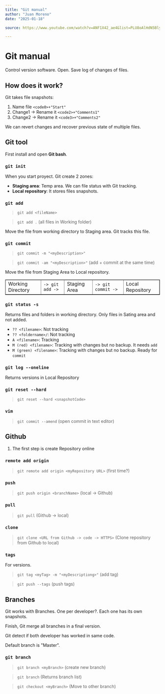 ```yaml
---
title: "Git manual"
author: "Juan Moreno"
date: "2025-01-18"

source: https://www.youtube.com/watch?v=ANF1X42_ae4&list=PLU8oAlHdN5BlyaPFiNQcV0xDqy0eR35aU<

---
```


# Git manual
Control version software. Open. Save log of changes of files.

## How does it work?

Git takes file snapshots:

1. Name file ```<code0>+"Start"```
2. Change1 -> Rename it ```<code2>+"Comments1"```
3. Change2 -> Rename it ```<code3>+"Comments2"```

We can revert changes and recover previous state of multiple files.

## Git tool
First install and open **Git bash**.

### ```git init```
When you start proyect. Git create 2 zones:

- **Staging area**: Temp area. We can file status with Git tracking.
- **Local repository**: It stores files snapshots.

### ```git add```
>```git add <fileName>```

>```git add .``` (all files in Working folder)

Move the file from working directory to Staging area. Git tracks this file.

### ```git commit```
>```git commit -m "<myDescription>"```

>```git commit -am "<myDescription>"``` (add + commit at the same time)

Move the file from Staging Area to Local repository.

<table border="1">
<tr>
	<td>Working Directory</td>
	<td><code>-> git add -></code></td>
	<td>Staging Area</td>
	<td><code>-> git commit -></code></td>
	<td>Local Repository</td>
</tr>
</table>

### ```git status -s```
Returns files and folders in working directory. Only files in Sating area and not added.

- ```?? <filename>```: Not tracking
- ```?? <foldername>/```: Not tracking
- ```A <filename>```: Tracking
- ```M (red) <filename>```: Tracking with changes but no backup. It needs ```add```
- ```M (green) <filename>```: Tracking with changes but no backup. Ready for ```commit```

### ```git log --oneline```
Returns versions in Local Repository

### ```git reset --hard```
>```git reset --hard <snapshotCode>```

### ```vim```
>```git commit --amend``` (open commit in text editor)

## Github
1. The first step is create Repository online

### ```remote add origin```
>```git remote add origin <myRepository URL>``` (first time?)

### ```push```
>```git push origin <branchName>``` (local -> Github)

### ```pull```
>```git pull``` (Github -> local)

### ```clone```
>```git clone <URL from Github -> code -> HTTPS>``` (Clone repository from Github to local)

### ```tags```
For versions.
>```git tag <myTag> -m "<myDescriptiong>"``` (add tag)

>```git push --tags``` (push tags)

## Branches
Git works with Branches. One per developer?. Each one has its own snapshots.

Finish, Git merge all branches in a final version.

Git detect if both developer has worked in same code.

Default branch is "Master". 

### ```git branch```
>```git branch <myBranch>``` (create new branch)

>```git branch``` (Returns branch list)

>```git checkout <myBranch>``` (Move to other branch)